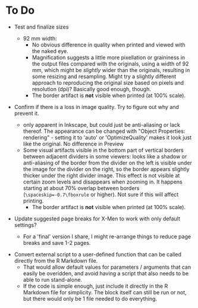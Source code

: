 # To Do

* Test and finalize sizes
  * 92 mm width:
    - No obvious difference in quality when printed and viewed with the naked eye.  
    - Magnification suggests a little more pixellation or graininess in the output files compared with the originals, using a width of 92 mm, which might be _slightly_ wider than the originals, resulting in some resizing and resampling.  Might try a slightly different approach to reproducing the original size based on pixels and resolution (dpi)? Basically good enough, though.
    - The border artifact is **not** visible when printed (at 100% scale).

* Confirm if there is a loss in image quality.  Try to figure out why and prevent it.
  - only apparent in Inkscape, but could just be anti-aliasing or lack thereof.  The appearance can be changed with "Object Properties: rendering" - setting it to 'auto' or 'OptimizeQuality' makes it look just like the original.  No difference in Preview
  - Some visual artifacts visible in the bottom part of vertical borders between adjacent dividers in some viewers: looks like a shadow or anti-aliasing of the border from the divider on the left is visible under the image for the divider on the right, so the border appears slightly thicker under the right divider image.  This effect is not visible at certain zoom levels and disappears when zooming in.  It happens starting at about 70% overlap between borders (`\spaceskip=-0.7\fboxrule` or higher).  Not sure if this will affect printing.
    - The border artifact is **not** visible when printed (at 100% scale).

* Update suggested page breaks for X-Men to work with only default settings?
  - For a 'final' version I share, I might re-arrange things to reduce page breaks and save 1-2 pages.

- Convert external script to a user-defined function that can be called directly from the R Markdown file.
  - That would allow default values for parameters / arguments that can easily be overidden, and avoid having a script that also needs to be able to run stand-alone.
  - If the code is simple enough, just include it directly in the R Markdown file for simplicity.  The block itself can still be run or not, but there would only be 1 file needed to do everything.
